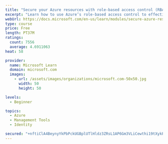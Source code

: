 ```yaml
---
title: "Secure your Azure resources with role-based access control (RBAC)"
excerpt: "Learn how to use Azure’s role-based access control to effectively manage your team’s access to Azure resources."
webUrl: https://docs.microsoft.com/en-us/learn/modules/secure-azure-resources-with-rbac/
type: course
price: Free
length: PT37M
ratings:
  count: 7556
  average: 4.6911063
heat: 58

provider:
  name: Microsoft Learn
  domain: microsoft.com
  images:
    - url: /assets/images/organizations/microsoft.com-50x50.jpg
      width: 50
      height: 50

levels:
  - Beginner

topics:
  - Azure
  - Management Tools
  - Identity

secured: "+nftiClA4BeynyYkPbPckUGBplUTlHldz3ZRsL1AP6Gm3VLiCewthi19tXykP8dS7ZLNAFybxHfD37lW5ctujPsT+s/+q/lpyQYUthZoYVSjpdK8jf4f19Z7+qHRitoWPYxW2T96t/sCTjgcoIwlvObcC81dJ+IkFcYVTSOZtrVOdQPA6Q35DVbGHoeuZSd24VhXbzlsbhYEIHmdcXzUqnaEKHgDWF/EyGnIV7D1vh3GOfUm7uOAiDZ9M3znorUwwEudKgOYWwhE6FdHlL5JAcdqa0rIeTC1c6CrqnpuxTXZG1NsDmpQ1rG5o0XQqP1NJCJnqvoQ+YNEg4F3Xd4TkqiUqm9YD5cb4kj2xpBLldgYXl1ejRtwQRbh48KLXALNLoGvwLbwNk+pkn7Kxp6MxMkyRqnL7zIeh9bgburPaXg=;nkKXqa4+BiD1qdxa9nqIIw=="
---
```


